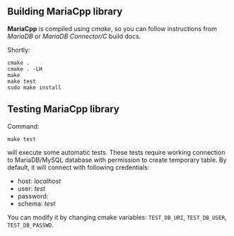 <!-- -*- mode: markdown -*-  -->

Building MariaCpp library
---------------------------

**MariaCpp** is compiled using _cmake_, so you can follow instructions
from _MariaDB_ or _MariaDB Connector/C_ build docs.

Shortly:

    cmake .
    cmake . -LH
    make
    make test
    sudo make install



Testing MariaCpp library
------------------------

Command:

    make test

will execute some automatic tests.
These tests require working connection to MariaDB/MySQL database with
permission to create temporary table.
By default, it will connect with following credentials:

* host: _localhost_
* user: _test_
* password:
* schema: _test_

You can modify it by changing cmake variables:
`TEST_DB_URI`, `TEST_DB_USER`, `TEST_DB_PASSWD`.


